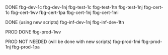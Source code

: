 DONE
fbg-dev-1c
fbg-dev-1nj
fbg-test-1c
fbg-test-1tn
fbg-test-1nj
fbg-cert-1c
fbg-cert-1wv
fbg-cert-1pa
fbg-cert-1nj
fbg-cert-1mi

DONE (using new scripts)
fbg-inf-dev-1nj
fbg-inf-dev-1tn

PROD DONE
fbg-prod-1wv

PROD NOT NEEDED (will be done with new scripts)
fbg-prod-1mi
fbg-prod-1nj
fbg-prod-1pa